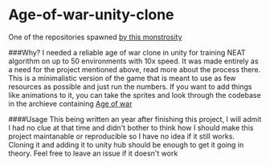 # Age-of-war-unity-clone
One of the repositories spawned [by this monstrosity](https://github.com/erupturatis/Age-of-war-AI/tree/master)

###Why?
I needed a reliable age of war clone in unity for training NEAT algorithm on up to 50 environments with 10x speed. It was made entirely as a need for the project mentioned above, read more about the process there.
<br/>
This is a minimalistic version of the game that is meant to use as few resources as possible and just run the numbers. If you want to add things like animations to it, you can take the sprites and look through the codebase in the archieve containing [Age of war](https://github.com/erupturatis/Decompiled-flash-games-archive)

####Usage
This being written an year after finishing this project, I will admit I had no clue at that time and didn't bother to think how I should make this project maintanable or reproducible so I have no idea if it still works. Cloning it and adding it to unity hub should be enough to get it going in theory. Feel free to leave an issue if it doesn't work
